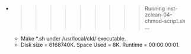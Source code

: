 * >>>>>>>>> Running inst-zclean-04-chmod-script.sh ...
  * Make *.sh under /usr/local/cld/ executable.
  * Disk size = 6168740K. Space Used = 8K. Runtime = 00:00:00:01.
